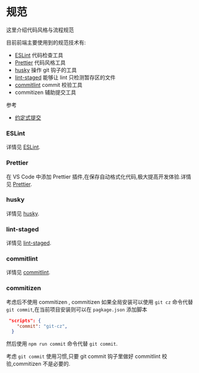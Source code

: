 # 规范

这里介绍代码风格与流程规范

目前前端主要使用到的规范技术有:

- [ESLint](https://cn.eslint.org/docs/user-guide/command-line-interface#options) 代码检查工具
- [Prettier](https://prettier.io/) 代码风格工具
- [husky](https://github.com/typicode/husky#readme) 操作 git 钩子的工具
- [lint-staged](https://github.com/okonet/lint-staged) 能够让 lint 只检测暂存区的文件
- [commitlint](https://commitlint.js.org/#/) commit 校验工具
- commitizen 辅助提交工具

参考

- [约定式提交](https://www.conventionalcommits.org/zh-hans/v1.0.0/)

### ESLint

详情见 [ESLint](./code_style.html#ESLint).

### Prettier

在 VS Code 中添加 Prettier 插件,在保存自动格式化代码,极大提高开发体验.详情见 [Prettier](./code_style.html#ESLint).

### husky

详情见 [husky](./git.html#husky).

### lint-staged

详情见 [lint-staged](./git.html#lint-staged).

### commitlint

详情见 [commitlint](./git.html#commitlint).

### commitizen

考虑后不使用 commitizen , commitizen 如果全局安装可以使用 `git cz` 命令代替 `git commit`,在当前项目安装则可以在 `pagkage.json` 添加脚本

```json
 "scripts": {
    "commit": "git-cz",
  }
```

然后使用 `npm run commit` 命令代替 `git commit`.

考虑 `git commit` 使用习惯,只要 git commit 钩子里做好 commitlint 校验,commitizen 不是必要的.

